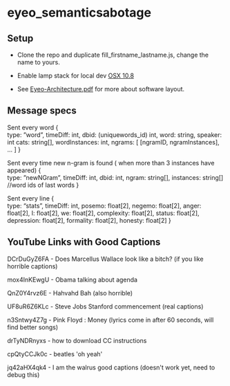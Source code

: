eyeo_semanticsabotage
=====================



## Setup ##

+ Clone the repo and duplicate fill_firstname_lastname.js, change the name to yours.

+ Enable lamp stack for local dev [OSX 10.8](http://coolestguyplanettech.com/downtown/install-and-configure-apache-mysql-php-and-phpmyadmin-osx-108-mountain-lion)

+ See [Eyeo-Architecture.pdf](https://github.com/sosolimited/eyeo_semanticsabotage/blob/master/Eyeo-Architecture.pdf) for more about software layout.


## Message specs ##

Sent every word
{	
  type: ”word”, 
  timeDiff: int,
  dbid: (uniquewords_id) int,
  word: string, 
  speaker: int 
  cats: string[], 
  wordInstances: int, 
  ngrams: [ [ngramID, ngramInstances], ... ]
}

Sent every time new n-gram is found ( when more than 3 instances have appeared)
{	
  type: ”newNGram”, 
  timeDiff: int,
  dbid: int,
  ngram: string[],
  instances: string[] //word ids of last words
}

Sent every line
{	
  type: “stats”,
  timeDiff: int,
  posemo: float[2],
  negemo: float[2],
  anger: float[2],
  I: float[2],
  we: float[2],
  complexity: float[2],
  status: float[2],
  depression: float[2],
  formality: float[2],
  honesty: float[2]
}

## YouTube Links with Good Captions ##

DCrDuGyZ6FA - Does Marcellus Wallace look like a bitch? (if you like horrible captions)

mox4InKEwgU - Obama talking about agenda

QnZ0Y4rvz6E - Hahvahd Bah (also horrible)

UF8uR6Z6KLc - Steve Jobs Stanford commencement (real captions)

n3Sntwy4Z7g - Pink Floyd : Money (lyrics come in after 60 seconds, will find better songs)

drTyNDRnyxs - how to download CC instructions

cpQtyCCJk0c - beatles 'oh yeah'

jq42aHX4qk4 - I am the walrus good captions (doesn't work yet, need to debug this)

